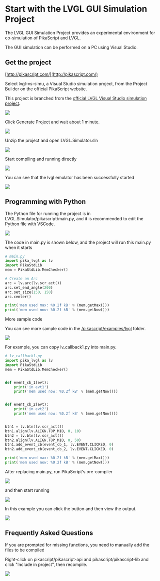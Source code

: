 # Start with the LVGL GUI Simulation Project

The LVGL GUI Simulation Project provides an experimental environment for co-simulation of PikaScript and LVGL.

The GUI simulation can be performed on a PC using Visual Studio.

## Get the project

[http://pikascript.com/](http://pikascript.com/)

Select lvgl-vs-simu, a Visual Studio simulation project, from the Project Builder on the official PikaScript website.

This project is branched from the [official LVGL Visual Studio simulation project](https://github.com/lvgl/lv_port_win_visual_studio).

![](assets/image-20220619174705166.png)

Click Generate Project and wait about 1 minute.

![](assets/image-20220619174908845.png)

Unzip the project and open LVGL.Simulator.sln

![](assets/image-20220619175250783.png)

Start compiling and running directly

![](assets/image-20220619175332172.png)

You can see that the lvgl emulator has been successfully started

![](assets/image-20220619175456110.png)

## Programming with Python

The Python file for running the project is in LVGL.Simulator/pikascript/main.py, and it is recommended to edit the Python file with VSCode.

![](assets/image-20220619175630362.png)

The code in main.py is shown below, and the project will run this main.py when it starts

```python
# main.py
import pika_lvgl as lv
import PikaStdLib
mem = PikaStdLib.MemChecker()

# Create an Arc
arc = lv.arc(lv.scr_act())
arc.set_end_angle(200)
arc.set_size(150, 150)
arc.center()

print('mem used max: %0.2f kB' % (mem.getMax()))
print('mem used now: %0.2f kB' % (mem.getNow()))
```

More sample code

You can see more sample code in the [/pikascript/examples/lvgl](https://github.com/pikastech/pikascript/tree/master/examples/lvgl) folder.

![](assets/image-20220619175945030.png)

For example, you can copy lv_callback1.py into main.py.

```python
# lv_callback1.py
import pika_lvgl as lv
import PikaStdLib
mem = PikaStdLib.MemChecker()


def event_cb_1(evt):
    print('in evt1')
    print('mem used now: %0.2f kB' % (mem.getNow()))


def event_cb_2(evt):
    print('in evt2')
    print('mem used now: %0.2f kB' % (mem.getNow()))


btn1 = lv.btn(lv.scr_act())
btn1.align(lv.ALIGN.TOP_MID, 0, 10)
btn2 = lv.btn(lv.scr_act())
btn2.align(lv.ALIGN.TOP_MID, 0, 50)
btn1.add_event_cb(event_cb_1, lv.EVENT.CLICKED, 0)
btn2.add_event_cb(event_cb_2, lv.EVENT.CLICKED, 0)

print('mem used max: %0.2f kB' % (mem.getMax()))
print('mem used now: %0.2f kB' % (mem.getNow()))
```

After replacing main.py, run PikaScript's pre-compiler

![](assets/image-20220619180151300.png)

and then start running

![](assets/image-20220619180208847.png)

In this example you can click the button and then view the output.

![](assets/image-20220619180255030.png)

## Frequently Asked Questions

If you are prompted for missing functions, you need to manually add the files to be compiled

Right-click on pikascript/pikascript-api and pikascript/pikascript-lib and click "Include in project", then recompile.

![](assets/image-20220619180512784.png)
